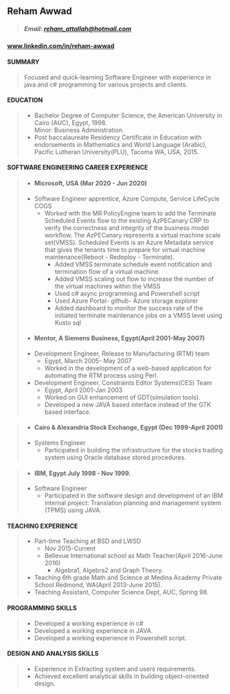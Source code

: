 ## Reham Awwad
 
> ##### Email: reham_attallah@hotmail.com 
#### www.linkedin.com/in/reham-awwad
#### SUMMARY
>   Focused and quick-learning Software Engineer with experience in java and c#  programming for various projects and clients.
#### EDUCATION  
> * Bachelor Degree of Computer Science, the American University in Cairo (AUC), Egypt, 1998.  
> Minor: Business Administration.  
> * Post baccalaureate Residency Certificate in Education with endorsements in Mathematics and World Language (Arabic), Pacific Lutheran 
> University(PLU), Tacoma WA, USA, 2015. 
#### SOFTWARE ENGINEERING CAREER EXPERIENCE 
> * #### Microsoft, USA (Mar 2020 - Jun 2020)
  >  * Software Engineer apprentice, Azure Compute, Service LifeCycle COGS
  >    * Worked with the MR PolicyEngine team to add the Terminate Scheduled Events flow to the existing AzPECanary 
  >      CRP to verify the correctness and integrity of the business model workflow. The AzPECanary represents a virtual
  >      machine scale set(VMSS). Scheduled Events is an Azure Metadata service that gives the tenants time to prepare for 
  >       virtual machine maintenance(Reboot - Redeploy - Terminate).
  >       * Added VMSS terminate schedule event notification and termination flow of a virtual machine. 
  >       * Added VMSS scaling out flow to increase the number of the virtual machines within
  >         the VMSS 
  >       * Used c# async programming and Powershell script
  >       * Used Azure Portal- github- Azure storage explorer
  >       * Added dashboard to monitor the success rate of the initiated terminate maintenance jobs on a VMSS level
  >        using Kusto sql 
> * #### Mentor, A Siemens Business, Egypt(April 2001-May 2007)
  > * Development Engineer, Release to Manufacturing (RTM) team  
  >   * Egypt, March 2005- May 2007 
  >   * Worked in the development of a web-based application for automating the RTM process using Perl.   
  > * Development Engineer, Constraints Editor Systems(CES) Team  
  >   * Egypt, April 2001-Jan 2003 
  >   * Worked on GUI enhancement of GDT(simulation tools). 
  >   * Developed a new JAVA based interface instead of the GTK based interface. 

> * #### Cairo & Alexandria Stock Exchange, Egypt (Dec 1999-April 2001)
  > * Systems Engineer  
  >   * Participated in building the infrastructure for the stocks trading system using Oracle database stored procedures. 

> * #### IBM, Egypt July 1998 - Nov 1999.
  > * Software Engineer  
  >   * Participated in the software design and development of an IBM internal project: Translation planning and management system (TPMS) using JAVA.  
#### TEACHING EXPERIENCE 
> * Part-time Teaching at BSD and LWSD  
>   * Nov 2015-Current  
>   * Bellevue International school as Math Teacher(April 2016-June 2016)
>     * Algebra1, Algebra2 and Graph Theory.
> * Teaching 6th grade Math and Science at Medina Academy Private School Redmond, WA(April 2013-June 2015). 
> * Teaching Assistant, Computer Science Dept, AUC, Spring 98.  

#### PROGRAMMING SKILLS 
> * Developed a working experience in c# 
> * Developed a working experience in JAVA. 
> * Developed a working experience in Powershell script.    
#### DESIGN AND ANALYSIS SKILLS  
> * Experience in Extracting system and users requirements.    
> * Achieved excellent analytical skills in building object-oriented design.  
